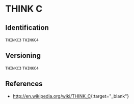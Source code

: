 # THINK C

## Identification

`THINKC3`
`THINKC4`

## Versioning

`THINKC3`
`THINKC4`

## References

- <http://en.wikipedia.org/wiki/THINK_C>{:target="_blank"}
